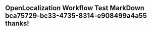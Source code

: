 <properties
ms.topic="hero-topic"
ms.test1="hero-topic"
ms.test2="test"/>

## OpenLocalization Workflow Test MarkDown bca75729-bc33-4735-8314-e908499a4a55 thanks!
